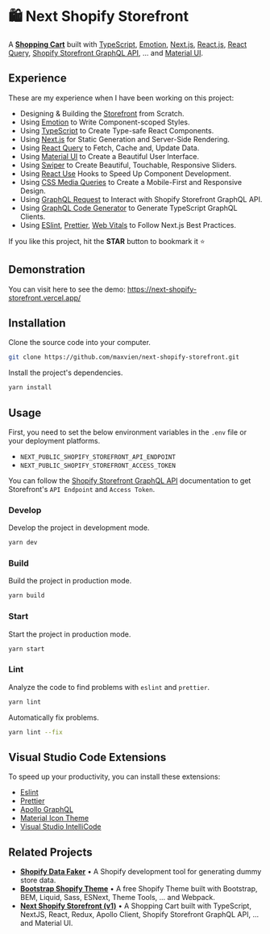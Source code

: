 # 🛍 Next Shopify Storefront

A **[Shopping Cart](https://github.com/maxvien/next-shopify-storefront)** built with [TypeScript](https://www.typescriptlang.org/), [Emotion](https://emotion.sh/), [Next.js](https://nextjs.org/), [React.js](https://reactjs.org/), [React Query](https://react-query.tanstack.com/), [Shopify Storefront GraphQL API](https://shopify.dev/api/storefront), ... and [Material UI](https://material-ui.com/).

## Experience

These are my experience when I have been working on this project:

- Designing & Building the [Storefront](https://github.com/maxvien/next-shopify-storefront) from Scratch.
- Using [Emotion](https://emotion.sh/) to Write Component-scoped Styles.
- Using [TypeScript](https://www.typescriptlang.org/) to Create Type-safe React Components.
- Using [Next.js](https://nextjs.org/) for Static Generation and Server-Side Rendering.
- Using [React Query](https://react-query.tanstack.com/) to Fetch, Cache and, Update Data.
- Using [Material UI](https://material-ui.com/) to Create a Beautiful User Interface.
- Using [Swiper](https://swiperjs.com/) to Create Beautiful, Touchable, Responsive Sliders.
- Using [React Use](https://github.com/streamich/react-use) Hooks to Speed Up Component Development.
- Using [CSS Media Queries](https://www.w3schools.com/css/css_rwd_mediaqueries.asp) to Create a Mobile-First and Responsive Design.
- Using [GraphQL Request](https://github.com/prisma-labs/graphql-request) to Interact with Shopify Storefront GraphQL API.
- Using [GraphQL Code Generator](https://www.graphql-code-generator.com/) to Generate TypeScript GraphQL Clients.
- Using [ESlint](https://eslint.org/), [Prettier](https://prettier.io/), [Web Vitals](https://web.dev/learn-web-vitals/) to Follow Next.js Best Practices.

If you like this project, hit the **STAR** button to bookmark it ⭐️

## Demonstration

You can visit here to see the demo: https://next-shopify-storefront.vercel.app/

## Installation

Clone the source code into your computer.

```bash
git clone https://github.com/maxvien/next-shopify-storefront.git
```

Install the project's dependencies.

```bash
yarn install
```

## Usage

First, you need to set the below environment variables in the `.env` file or your deployment platforms.

- `NEXT_PUBLIC_SHOPIFY_STOREFRONT_API_ENDPOINT`
- `NEXT_PUBLIC_SHOPIFY_STOREFRONT_ACCESS_TOKEN`

You can follow the [Shopify Storefront GraphQL API](https://shopify.dev/api/storefront/getting-started) documentation to get Storefront's `API Endpoint` and `Access Token`.

### Develop

Develop the project in development mode.

```bash
yarn dev
```

### Build

Build the project in production mode.

```bash
yarn build
```

### Start

Start the project in production mode.

```bash
yarn start
```

### Lint

Analyze the code to find problems with `eslint` and `prettier`.

```bash
yarn lint
```

Automatically fix problems.

```bash
yarn lint --fix
```

## Visual Studio Code Extensions

To speed up your productivity, you can install these extensions:

- [Eslint](https://marketplace.visualstudio.com/items?itemName=dbaeumer.vscode-eslint)
- [Prettier](https://marketplace.visualstudio.com/items?itemName=esbenp.prettier-vscode)
- [Apollo GraphQL](https://marketplace.visualstudio.com/items?itemName=apollographql.vscode-apollo)
- [Material Icon Theme](https://marketplace.visualstudio.com/items?itemName=PKief.material-icon-theme)
- [Visual Studio IntelliCode](https://marketplace.visualstudio.com/items?itemName=VisualStudioExptTeam.vscodeintellicode)

## Related Projects

- **[Shopify Data Faker](https://github.com/Maxvien/shopify-data-faker)** • A Shopify development tool for generating dummy store data.
- **[Bootstrap Shopify Theme](https://github.com/Maxvien/bootstrap-shopify-theme)** • A free Shopify Theme built with Bootstrap, BEM, Liquid, Sass, ESNext, Theme Tools, ... and Webpack.
- **[Next Shopify Storefront (v1)](https://github.com/Maxvien/next-shopify-storefront/tree/v1)** • A Shopping Cart built with TypeScript, NextJS, React, Redux, Apollo Client, Shopify Storefront GraphQL API, ... and Material UI.

